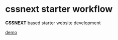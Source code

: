 # cssnext starter workflow

**CSSNEXT** based starter website development

[demo](http://raymundo-rabago.github.com/RFramework/)
